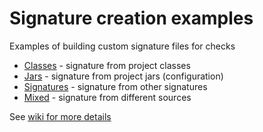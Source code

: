 # Signature creation examples

Examples of building custom signature files for checks

* [Classes](fromClasses) - signature from project classes
* [Jars](fromJars) - signature from project jars (configuration)
* [Signatures](fromSignatures) - signature from other signatures
* [Mixed](fromMix) - signature from different sources

See [wiki for more details](https://github.com/xvik/gradle-animalsniffer-plugin/wiki/Library-signatures)